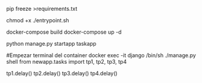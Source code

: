 pip freeze >requirements.txt


chmod +x ./entrypoint.sh

docker-compose build
docker-compose up -d

python manage.py startapp taskapp

#Empezar terminal del container
docker exec -it django /bin/sh
./manage.py shell
from newapp.tasks import tp1, tp2, tp3, tp4

tp1.delay()
tp2.delay()
tp3.delay()
tp4.delay()
